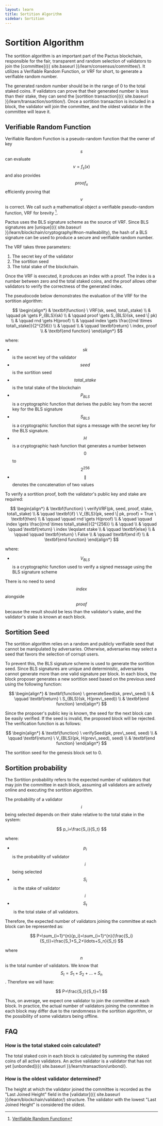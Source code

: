 ```yaml
---
layout: learn
title: Sortition Algorithm
sidebar: Sortition
---
```


# Sortition Algorithm

The sortition algorithm is an important part of the Pactus blockchain, responsible for the fair, transparent
and random selection of validators to join the [committee]({{ site.baseurl }}/learn/consensus/committee/).
It utilizes a Verifiable Random Function, or VRF for short, to generate a verifiable random number.

The generated random number should be in the range of 0 to the total staked coins.
If validators can prove that their generated number is less than their stake,
they can send the [sortition transaction]({{ site.baseurl }}/learn/transaction/sortition/).
Once a sortition transaction is included in a block, the validator will join the committee,
and the oldest validator in the committee will leave it.

## Verifiable Random Function

Verifiable Random Function is a pseudo-random function that the owner of key $$s$$ can evaluate $$v = f_s(x)$$ and also provides
$$proof_{x}$$ efficiently proving that $$v$$ is correct. We call such a mathematical
object a verifiable pseudo-random function, VRF for brevity [^first].

Pactus uses the BLS signature scheme as the source of VRF.
Since BLS signatures are [unique]({{ site.baseurl }}/learn/blockchain/cryptography/#non-malleability),
the hash of a BLS signature can be used to produce a secure and verifiable random number.

The VRF takes three parameters:

1. The secret key of the validator
2. The sortition seed
3. The total stake of the blockchain.

Once the VRF is executed, it produces an index with a proof.
The index is a number between zero and the total staked coins, and the proof allows other validators to verify the correctness
of the generated index.

The pseudocode below demonstrates the evaluation of the VRF for the sortition algorithm:

$$
\begin{align*}
& \textbf{function} \ VRF(sk, seed, total\_stake) \\
& \qquad pk \gets P_{BLS}(sk) \\
& \qquad proof \gets S_{BLS}(sk, seed \| pk) \\
& \qquad rnd \gets H(proof) \\
& \qquad index \gets \frac{(rnd \times total\_stake)}{2^{256}} \\
& \qquad \\
& \qquad \textbf{return} \ index, proof \\
& \textbf{end function}
\end{align*}
$$

where:

- $$sk$$ is the secret key of the validator
- $$seed$$ is the sortition seed
- $$total\_stake$$ is the total stake of the blockchain
- $$P_{BLS}$$ is a cryptographic function that derives the public key from the secret key for the BLS signature
- $$S_{BLS}$$ is a cryptographic function that signs a message with the secret key for the BLS signature.
- $$H$$ is a cryptographic hash function that generates a number between $$0$$to $$2 ^{256}$$
- $$\|$$ denotes the concatenation of two values

To verify a sortition proof, both the validator's public key and stake are required:

$$
\begin{align*}
& \textbf{function} \ verifyVRF(pk, seed, proof, stake, total\_stake) \\
& \qquad \textbf{if} \ V_{BLS}(pk, seed \| pk, proof) = True \ \textbf{then} \\
& \qquad \qquad rnd \gets H(proof) \\
& \qquad \qquad index \gets \frac{(rnd \times total\_stake)}{2^{256}} \\
& \qquad \\
& \qquad  \qquad \textbf{return} \ index \leqslant stake \\
& \qquad  \textbf{else} \\
& \qquad  \qquad \textbf{return} \ False \\
& \qquad  \textbf{end if} \\
& \textbf{end function}
\end{align*}
$$

where:

- $$V_{BLS}$$ is a cryptographic function used to verify a signed message using the BLS signature scheme

There is no need to send $$index$$ alongside $$proof$$ because the
result should be less than the validator's stake, and the validator's stake is known at each block.

## Sortition Seed

The sortition algorithm relies on a random and publicly verifiable seed that cannot be manipulated by adversaries.
Otherwise, adversaries may select a seed that favors the selection of corrupt users.

To prevent this, the BLS signature scheme is used to generate the sortition seed.
Since BLS signatures are unique and deterministic, adversaries cannot generate more than one valid signature per block.
In each block, the block proposer generates a new sortition seed based on the previous seed using the following function:

$$
\begin{align*}
& \textbf{function} \ generateSeed(sk, prev\_seed) \\
& \qquad \textbf{return} \ S_{BLS}(sk, H(prev\_seed)) \\
& \textbf{end function}
\end{align*}
$$

Since the proposer's public key is known, the seed for the next block can be easily verified.
If the seed is invalid, the proposed block will be rejected.
The verification function is as follows:

$$
\begin{align*}
& \textbf{function} \ verifySeed(pk, prev\_seed, seed) \\
& \qquad \textbf{return} \ V_{BLS}(pk, H(prev\_seed), seed) \\
& \textbf{end function}
\end{align*}
$$

The sortition seed for the genesis block set to 0.

## Sortition probability

The Sortition probability refers to the expected number of validators that may join the committee in each block,
assuming all validators are actively online and executing the sortition algorithm.

The probability of a validator $$i$$ being selected depends on their stake relative to the total stake in the system:

$$
p_i=\frac{S_i}{S_t}
$$

where:

- $$p_i$$ is the probability of validator $$i$$ being selected
- $$S_i$$​ is the stake of validator $$i$$
- $$S_t$$​ is the total stake of all validators.

Therefore, the expected number of validators joining the committee at each block can be represented as:

$$
P=\sum_{i=1}^{n}{p_i}=\sum_{i=1}^{n}{\frac{S_i}{S_t}}=\frac{S_1+S_2+\ldots+S_n}{S_t}
$$

where $$n$$ is the total number of validators. We know that $$S_t={S_1+S_2+\ldots+S_n}$$. Therefore we will have:

$$
P=\frac{S_t}{S_t}=1
$$

Thus, on average, we expect one validator to join the committee at each block.
In practice, the actual number of validators joining the committee in each block
may differ due to the randomness in the sortition algorithm, or the possibility of some validators being offline.

## FAQ

### How is the total staked coin calculated?

The total staked coin in each block is calculated by summing the staked coins of all active validators.
An active validator is a validator that has not yet [unbonded]({{ site.baseurl }}/learn/transaction/unbond/).

### How is the oldest validator determined?

The height at which the validator joined the committee is recorded as the "Last Joined Height" field in
the [validator]({{ site.baseurl }}/learn/blockchain/validator/) structure.
The validator with the lowest "Last Joined Height" is considered the oldest.

[^first]: [Verifiable Random Function](https://people.csail.mit.edu/silvio/Selected%20Scientific%20Papers/Pseudo%20Randomness/Verifiable_Random_Functions.pdf)
